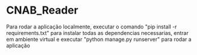 # CNAB_Reader

Para rodar a aplicação localmente, executar o comando "pip install -r requirements.txt" para instalar todas as dependencias necessarias, entrar em ambiente virtual e executar "python manage.py runserver" para rodar a aplicação
